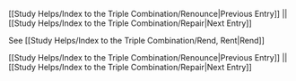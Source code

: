 [[Study Helps/Index to the Triple Combination/Renounce|Previous Entry]]  ||  [[Study Helps/Index to the Triple Combination/Repair|Next Entry]]

 See [[Study Helps/Index to the Triple Combination/Rend, Rent|Rend]]

[[Study Helps/Index to the Triple Combination/Renounce|Previous Entry]]  ||  [[Study Helps/Index to the Triple Combination/Repair|Next Entry]]